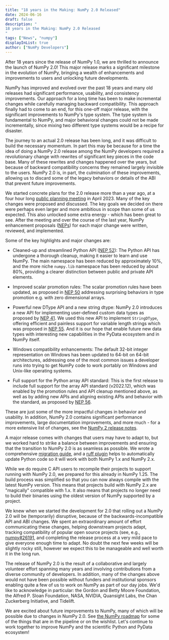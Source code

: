 ```yaml
---
title: "18 years in the Making: NumPy 2.0 Released"
date: 2024-06-16
draft: false
description: "
18 years in the Making: NumPy 2.0 Released
"
tags: ["News", "numpy"]
displayInList: true
author: ["NumPy Developers"]
---
```


After 18 years since the release of NumPy 1.0, we are thrilled to announce the
launch of NumPy 2.0! This major release marks a significant milestone in the
evolution of NumPy, bringing a wealth of enhancements and improvements to users
and unlocking future developments.

NumPy has improved and evolved over the past 18 years and many old releases had
significant performance, usability, and consistency improvements.
Our approach for a long time has been to make incremental changes while
carefully managing backward compatibility. This approach finally had to come to
an end, for this one-off major release, with the significant improvements to
NumPy's type system. The type system is fundamental to NumPy, and major
behavioral changes could not be made incrementally, since mixing two different
type systems would be a recipe for disaster.

The journey to an actual 2.0 release has been long, and it was difficult to
build the necessary momentum. In part this may be because for a time the idea
of doing a NumPy 2.0 release among the NumPy developers required a revolutionary change with
rewrites of significant key pieces in the code base. Many of these rewrites and
changes happened over the years, but because of backward compatibility concerns
they remained largely invisible to the users. NumPy 2.0 is, in part, the
culmination of these improvements, allowing us to discard some of the legacy
behaviors or details of the ABI that prevent future improvements.

We started concrete plans for the 2.0 release more than a year ago, at a four hour
long [public planning meeting](https://github.com/numpy/archive/tree/main/2.0_developer_meeting)
in April 2023. Many of the key changes were proposed and discussed. The key goals
we decided on there were perhaps even larger and more ambitious in scope than
some of us expected. This also unlocked some extra energy - which has been great to see.
After the meeting and over the course of the last year, NumPy enhancement
proposals ([NEPs](https://numpy.org/neps/)) for each major change were written,
reviewed, and implemented.

Some of the key highlights and major changes are:

- Cleaned-up and streamlined Python API ([NEP 52](https://numpy.org/neps/nep-0052-python-api-cleanup.html)):
  The Python API has undergone a thorough cleanup, making it easier to learn
  and use NumPy. The main namespace has been reduced by approximately 10%, and
  the more niche `numpy.lib` namespace has been reduced by about 80%, providing
  a clearer distinction between public and private API elements.

- Improved scalar promotion rules: The scalar promotion rules have been
  updated, as proposed in [NEP 50](https://numpy.org/neps/nep-0050-scalar-promotion.html)
  addressing surprising behaviors in type promotion e.g. with zero dimensional arrays.

- Powerful new DType API and a new string dtype: NumPy 2.0 introduces a new API
  for implementing user-defined custom data types as proposed by
  [NEP 41](https://numpy.org/neps/nep-0041-improved-dtype-support.html). We used
  this new API to implement `StringDType`, offering efficient and painless
  support for variable length strings which was proposed in
  [NEP 55](https://numpy.org/neps/nep-0055-string_dtype.html). And it is our hope
  that enable future new data types with interesting new capabilities in the
  PyData ecosystem and in NumPy itself.

- Windows compatibility enhancements: The default 32-bit integer representation
  on Windows has been updated to 64-bit on 64-bit architectures, addressing one
  of the most common issues a developer runs into trying to get NumPy code to
  work portably on Windows and Unix-like operating systems.

- Full support for the Python array API standard: This is the first release to
  include full support for the array API standard (v2022.12), which was enabled
  by the promotion rules and API cleanup mentioned above, as well as by
  adding new APIs and aligning existing APIs and behavior with the standard,
  as proposed by [NEP 56](https://numpy.org/neps/nep-0056-array-api-main-namespace.html).

These are just some of the more impactful changes in behavior and usability. In addition,
NumPy 2.0 contains significant performance improvements, large documentation improvements,
and more much - for a more extensive list of changes, see
the [NumPy 2 release notes](https://numpy.org/devdocs/release/2.0.0-notes.html).

A major release comes with changes that users may have to adapt to, but we
worked hard to strike a balance between improvements and ensuring that the
transition to NumPy 2.0 is as seamless as possible. We wrote a comprehensive
[migration guide](https://numpy.org/devdocs/numpy_2_0_migration_guide.html),
and a [ruff plugin](https://numpy.org/devdocs/numpy_2_0_migration_guide.html#ruff-plugin)
helps to automatically update Python code so it will work with both NumPy 1.x and
NumPy 2.x.

While we do require C API users to recompile their projects to support running
with NumPy 2.0, we prepared for this already in NumPy 1.25. The build process was
simplified so that you can now always compile with the latest NumPy version.
This means that projects build with NumPy 2.x are "magically" compatible with
1.x. It also means that projects no longer need to build their binaries using
the oldest version of NumPy supported by a project.

We knew when we started the development for 2.0 that rolling out a NumPy 2.0
will be (temporarily) disruptive, because of the backwards-incompatible API and
ABI changes. We spent an extraordinary amount of effort communicating these
changes, helping downstream projects adapt, tracking compatibility of popular
open source projects (see, e.g.,
[numpy#26191](https://github.com/numpy/numpy/issues/26191), and completing the
release process at a very mild pace to give everyone enough time to adapt. No
doubt the next few weeks will be slightly rocky still, however we expect this
to be manageable and well worth it in the long run.

The release of NumPy 2.0 is the result of a collaborative and largely volunteer
effort spanning many years and involving contributions from a diverse community
of developers. In addition, many of the changes above would not have been
possible without funders and institutional sponsors enabling quite a few of us
to work on NumPy as part of our day jobs. We'd like to acknowledge in particular:
the Gordon and Betty Moore Foundation, the Alfred P. Sloan Foundation,
NASA, NVIDIA, Quansight Labs, the Chan Zuckerberg Initiative, and Tidelift.

We are excited about future improvements to NumPy, many of which will be
possible due to changes in NumPy 2.0. See [the NumPy roadmap](https://numpy.org/neps/roadmap.html)
for some of the things that are in the pipeline or on the wishlist. Let's
continue to work together to improve NumPy and the scientific Python and PyData
ecosystem!
